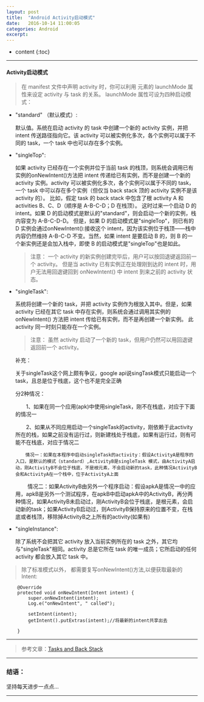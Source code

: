 ```yaml
---
layout: post
title:  "Android Activity启动模式"
date:   2016-10-14 11:00:05
categories: Android
excerpt: 
---
```


* content
{:toc}

---

#### Activity启动模式

> 在 manifest 文件中声明 activity 时，你可以利用 <activity> 元素的 launchMode 属性来设定 activity 与 task 的关系。 launchMode 属性可设为四种启动模式：

* "standard" （默认模式）:

    默认值。系统在启动 activity 的 task 中创建一个新的 activity 实例，并把 intent 传送路径指向它。该 activity 可以被实例化多次，各个实例可以属于不同的 task，一个 task 中也可以存在多个实例。

* "singleTop":

    如果 activity 已经存在一个实例并位于当前 task 的栈顶，则系统会调用已有实例的onNewIntent()方法把 intent 传递给已有实例，而不是创建一个新的 activity 实例。activity 可以被实例化多次，各个实例可以属于不同的 task，一个 task 中可以存在多个实例（但仅当 back stack 顶的 activity 实例不是该 activity 的）。
    比如，假定 task 的 back stack 中包含了根 activity A 和 activities B、C、D（顺序是 A-B-C-D；D 在栈顶）。
    这时过来一个启动 D 的 intent。如果 D 的启动模式是默认的"standard"，则会启动一个新的实例，栈内容变为 A-B-C-D-D。
    但是，如果 D 的启动模式是"singleTop"，则已有的 D 实例会通过onNewIntent():接收这个 intent，因为该实例位于栈顶——栈中内容仍然维持 A-B-C-D 不变。当然，如果 intent 是要启动 B 的，则 B 的一个新实例还是会加入栈中，即使 B 的启动模式是"singleTop"也是如此。

    > 注意： 一个 activity 的新实例创建完毕后，用户可以按回退键返回前一个 activity。 但是当 activity 已有实例正在处理刚到达的 intent 时，用户无法用回退键回到 onNewIntent() 中 intent 到来之前的 activity 状态。

* "singleTask":

    系统将创建一个新的 task，并把 activity 实例作为根放入其中。但是，如果 activity 已经在其它 task 中存在实例，则系统会通过调用其实例的onNewIntent() 方法把 intent 传给已有实例，而不是再创建一个新实例。 此 activity 同一时刻只能存在一个实例。

    > 注意： 虽然 activity 启动了一个新的 task，但用户仍然可以用回退键返回前一个 activity。

    补充：

    关于singleTask这个网上颇有争议，google api说singTask模式只能启动一个task，且总是位于栈底，这个也不是完全正确

    分2种情况：

    　　1、如果在同一个应用(apk)中使用singleTask，刚不在栈底，对应于下面的情况一

    　　2、如果从不同应用启动一个singleTask的activity，刚依赖于此activity所在的栈，如果之前没有运行过，则新建栈处于栈底，如果有运行过，则有可能不在栈底，对应于情况二

        　情况一：如果在本程序中启动singleTask的activity：假设ActivityA是程序的入口，是默认的模式（standard）,ActivityB是singleTask 模式，由ActivityA启动，刚ActivityB不会位于栈底，不是根元素，不会启动新的task，此种情况ActivityB会和ActivityA在一个栈中，位于ActivityA上面

    　　  情况二：如果ActivityB由另外一个程序启动：假设apkA是情况一中的应用，apkB是另外一个测试程序，在apkB中启动apkA中的ActivityB，再分两种情况，如果ActivityB未启动过，刚ActivityB会位于栈底，是根元素，会启动新的task；如果ActivityB启动过，则ActivityB保持原来的位置不变，在栈底或者栈顶，移除掉ActivityB之上所有的activity(如果有)

* "singleInstance":

    除了系统不会把其它 activity 放入当前实例所在的 task 之外，其它均与"singleTask"相同。activity 总是它所在 task 的唯一成员；它所启动的任何 activity 都会放入其它 task 中。

> 除了标准模式以外， 都需要复写onNewIntent()方法,以便获取最新的Intent:

        @Override
        protected void onNewIntent(Intent intent) {
            super.onNewIntent(intent);
            Log.e("onNewIntent", " called");

            setIntent(intent);
            getIntent().putExtras(intent);//将最新的intent共享出去

        }
        

---

> 参考文章：[Tasks and Back Stack](http://www.android-doc.com/guide/components/tasks-and-back-stack.html)

---

### 结语：

坚持每天进步一点点...

---